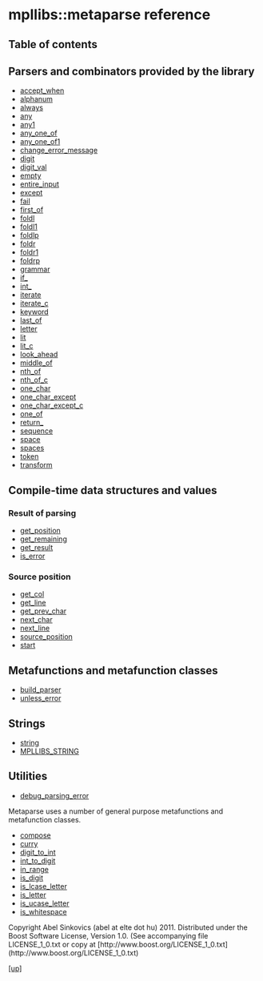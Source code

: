 # mpllibs::metaparse reference

## Table of contents

## Parsers and combinators provided by the library

* [accept_when](accept_when.html)
* [alphanum](alphanum.html)
* [always](always.html)
* [any](any.html)
* [any1](any1.html)
* [any_one_of](any_one_of.html)
* [any_one_of1](any_one_of1.html)
* [change_error_message](change_error_message.html)
* [digit](digit.html)
* [digit_val](digit_val.html)
* [empty](empty.html)
* [entire_input](entire_input.html)
* [except](except.html)
* [fail](fail.html)
* [first_of](first_of.html)
* [foldl](foldl.html)
* [foldl1](foldl1.html)
* [foldlp](foldlp.html)
* [foldr](foldr.html)
* [foldr1](foldr1.html)
* [foldrp](foldrp.html)
* [grammar](grammar.html)
* [if_](if_.html)
* [int_](int_.html)
* [iterate](iterate.html)
* [iterate_c](iterate_c.html)
* [keyword](keyword.html)
* [last_of](last_of.html)
* [letter](letter.html)
* [lit](lit.html)
* [lit_c](lit_c.html)
* [look_ahead](look_ahead.html)
* [middle_of](middle_of.html)
* [nth_of](nth_of.html)
* [nth_of_c](nth_of_c.html)
* [one_char](one_char.html)
* [one_char_except](one_char_except.html)
* [one_char_except_c](one_char_except_c.html)
* [one_of](one_of.html)
* [return_](return_.html)
* [sequence](sequence.html)
* [space](space.html)
* [spaces](spaces.html)
* [token](token.html)
* [transform](transform.html)

## Compile-time data structures and values

### Result of parsing

* [get_position](get_position.html)
* [get_remaining](get_remaining.html)
* [get_result](get_result.html)
* [is_error](is_error.html)

### Source position

* [get_col](get_col.html)
* [get_line](get_line.html)
* [get_prev_char](get_prev_char.html)
* [next_char](next_char.html)
* [next_line](next_line.html)
* [source_position](source_position.html)
* [start](start.html)

## Metafunctions and metafunction classes

* [build_parser](build_parser.html)
* [unless_error](unless_error.html)

## Strings

* [string](string.html)
* [MPLLIBS_STRING](MPLLIBS_STRING.html)

## Utilities

* [debug_parsing_error](debug_parsing_error.html)

Metaparse uses a number of general purpose metafunctions and metafunction
classes.

* [compose](compose.html)
* [curry](curry.html)
* [digit_to_int](digit_to_int.html)
* [int_to_digit](int_to_digit.html)
* [in_range](in_range.html)
* [is_digit](is_digit.html)
* [is_lcase_letter](is_lcase_letter.html)
* [is_letter](is_letter.html)
* [is_ucase_letter](is_ucase_letter.html)
* [is_whitespace](is_whitespace.html)

<p class="copyright">
Copyright Abel Sinkovics (abel at elte dot hu) 2011.
Distributed under the Boost Software License, Version 1.0.
(See accompanying file LICENSE_1_0.txt or copy at
[http://www.boost.org/LICENSE_1_0.txt](http://www.boost.org/LICENSE_1_0.txt)
</p>

[[up]](index.html)


